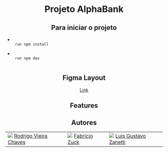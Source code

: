 <h1 align="center"> Projeto AlphaBank </h1>
<section align="center">
 <h2>Para iniciar o projeto</h2>
 <ul align="left">
 <li><code>
 run npm install
 </code></li>
 <li><code>
 run npm dev
 </code></li>
 </ul>
</section>
<section align="center">
 <h2>Figma Layout</h2>
 <a href="https://www.figma.com/file/2Ll2FtXbzRcW2TsZbcTzZp/Bunker?node-id=4%3A15">Link</a>
</section>
<section align="center">
 <h2>Features</h2>
 <ol>
 </ol>
</section>
<section align="center">
 <h2>Autores</h2>
 <table>
  <tr>
   <td>
    <img src="https://avatars.githubusercontent.com/u/91415563?v=4" />
    <a href="https://github.com/Rodrigo-Vieira-Chaves">Rodrigo Vieira Chaves</a>
   </td>
   <td>
    <img src="https://avatars.githubusercontent.com/u/91493002?v=4" />
    <a href="https://github.com/SkyvengerLL">Fabrício Zuck</a>
   </td>
   <td>
    <img src="https://avatars.githubusercontent.com/u/49000286?v=4" />
    <a href="https://github.com/LuisGustavoCZP">Luis Gustavo Zanetti</a>
   </td>
  </tr>
 </table>
</section>
 

